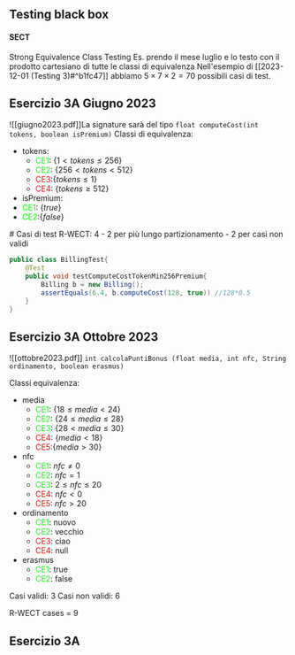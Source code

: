 ## Testing black box
#### SECT
$\text{Strong Equivalence Class Testing}$
Es. prendo il mese luglio e lo testo con il prodotto cartesiano di tutte le classi di equivalenza
Nell'esempio di [[2023-12-01 (Testing 3)#^b1fc47]] abbiamo $5\times 7 \times 2=70$ possibili casi di test.

## Esercizio 3A Giugno 2023
![[giugno2023.pdf]]La signature sarà del tipo `float computeCost(int tokens, boolean isPremium)`
Classi di equivalenza:
- tokens:
	- <span style="color:#00ff00">CE1</span>: $\{1<tokens \leq 256\}$ 
	- <span style="color:#00ff00">CE2</span>: $\{256<tokens<512\}$
	- <span style="color:#ff0000">CE3</span>:$\{tokens \leq 1\}$
	- <span style="color:#ff0000">CE4</span>: $\{tokens \geq 512\}$
- isPremium:
- <span style="color:#00ff00">CE1</span>: $\{true\}$
- <span style="color:#00ff00">CE2</span>:$\{false\}$

\# Casi di test R-WECT: 4
	- 2 per più lungo partizionamento
	- 2 per casi non validi

```java
public class BillingTest{
	@Test
	public void testComputeCostTokenMin256Premium{
		Billing b = new Billing();
		assertEquals(6.4, b.computeCost(128, true)) //128*0.5
	}
}
```



## Esercizio 3A Ottobre 2023
![[ottobre2023.pdf]]
`int calcolaPuntiBonus (float media, int nfc, String ordinamento, boolean erasmus)`

Classi equivalenza:
- media
	- <span style="color:#00ff00">CE1</span>: $\{18\leq media < 24\}$
	- <span style="color:#00ff00">CE2</span>: $\{24 \leq media \leq 28\}$
	- <span style="color:#00ff00">CE3</span>: $\{28<media \leq 30\}$
	- <span style="color:#ff0000">CE4</span>: $\{media<18\}$
	- <span style="color:#ff0000">CE5</span>:$\{media>30\}$
- nfc
	- <span style="color:#00ff00">CE1</span>: $nfc \neq 0$
	- <span style="color:#00ff00">CE2</span>: $nfc = 1$
	- <span style="color:#00ff00">CE3</span>: $2 \leq nfc \leq 20$
	- <span style="color:#ff0000">CE4</span>: $nfc < 0$
	- <span style="color:#ff0000">CE5</span>: $nfc > 20$
- ordinamento
	- <span style="color:#00ff00">CE1</span>: $\text{nuovo}$
	- <span style="color:#00ff00">CE2</span>: $\text{vecchio}$
	- <span style="color:#ff0000">CE3</span>: $\text{ciao}$
	- <span style="color:#ff0000">CE4</span>: $\text{null}$
- erasmus
	- <span style="color:#00ff00">CE1</span>: $\text{true}$
	- <span style="color:#00ff00">CE2</span>: $\text{false}$

Casi validi: 3
Casi non validi: 6

R-WECT  cases = 9



## Esercizio 3A 